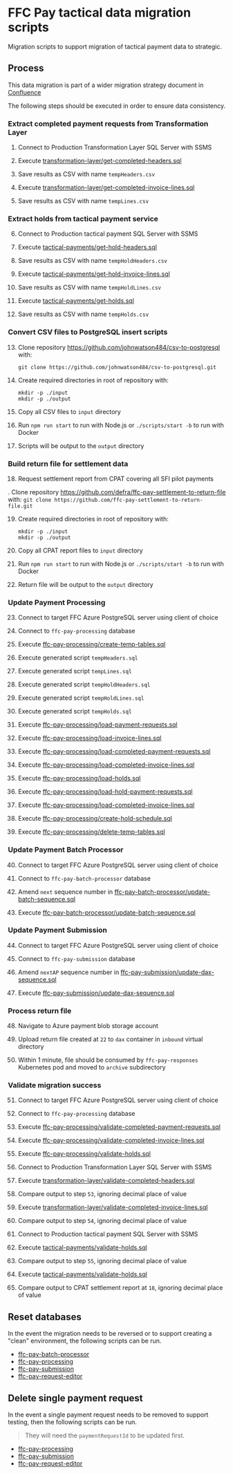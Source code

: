 # FFC Pay tactical data migration scripts
Migration scripts to support migration of tactical payment data to strategic.

## Process
This data migration is part of a wider migration strategy document in [Confluence](https://eaflood.atlassian.net/wiki/spaces/SFI/pages/3825860623/Tactical+to+strategic+payment+service+migration+plan)

The following steps should be executed in order to ensure data consistency.

### Extract completed payment requests from Transformation Layer

1. Connect to Production Transformation Layer SQL Server with SSMS

2. Execute [transformation-layer/get-completed-headers.sql](transformation-layer/get-completed-headers.sql)

3. Save results as CSV with name `tempHeaders.csv`

4. Execute [transformation-layer/get-completed-invoice-lines.sql](transformation-layer/get-completed-invoice-lines.sql)

5. Save results as CSV with name `tempLines.csv`

### Extract holds from tactical payment service

6. Connect to Production tactical payment SQL Server with SSMS

7. Execute [tactical-payments/get-hold-headers.sql](tactical-payments/get-hold-headers.sql)

8. Save results as CSV with name `tempHoldHeaders.csv`

9.  Execute [tactical-payments/get-hold-invoice-lines.sql](tactical-payments/get-hold-invoice-lines.sql)

10. Save results as CSV with name `tempHoldLines.csv`

11. Execute [tactical-payments/get-holds.sql](tactical-payments/get-holds.sql)

12. Save results as CSV with name `tempHolds.csv`

### Convert CSV files to PostgreSQL insert scripts
13. Clone repository https://github.com/johnwatson484/csv-to-postgresql with:
     ```
     git clone https://github.com/johnwatson484/csv-to-postgresql.git
     ```

14. Create required directories in root of repository with:
    ```
    mkdir -p ./input
    mkdir -p ./output
    ```

15. Copy all CSV files to `input` directory

16. Run `npm run start` to run with Node.js or `./scripts/start -b` to run with Docker

17. Scripts will be output to the `output` directory

### Build return file for settlement data

18. Request settlement report from CPAT covering all SFI pilot payments

. Clone repository https://github.com/defra/ffc-pay-settlement-to-return-file with:
     ```
     git clone https://github.com/ffc-pay-settlement-to-return-file.git
     ```

19. Create required directories in root of repository with:
    ```
    mkdir -p ./input
    mkdir -p ./output
    ```

20. Copy all CPAT report files to `input` directory

21. Run `npm run start` to run with Node.js or `./scripts/start -b` to run with Docker
   
22. Return file will be output to the `output` directory

### Update Payment Processing

23. Connect to target FFC Azure PostgreSQL server using client of choice

24. Connect to `ffc-pay-processing` database

25. Execute [ffc-pay-processing/create-temp-tables.sql](ffc-pay-processing/create-temp-tables.sql)

26. Execute generated script `tempHeaders.sql`

27. Execute generated script `tempLines.sql`

28. Execute generated script `tempHoldHeaders.sql`

29. Execute generated script `tempHoldLines.sql`

30. Execute generated script `tempHolds.sql`

31. Execute [ffc-pay-processing/load-payment-requests.sql](ffc-pay-processing/load-payment-requests.sql)

32. Execute [ffc-pay-processing/load-invoice-lines.sql](ffc-pay-processing/load-invoice-lines.sql)

33. Execute [ffc-pay-processing/load-completed-payment-requests.sql](ffc-pay-processing/load-completed-payment-requests.sql)

34. Execute [ffc-pay-processing/load-completed-invoice-lines.sql](ffc-pay-processing/load-completed-invoice-lines.sql)

35. Execute [ffc-pay-processing/load-holds.sql](ffc-pay-processing/load-holds.sql)

36. Execute [ffc-pay-processing/load-hold-payment-requests.sql](ffc-pay-processing/load-hold-payment-requests.sql)

37. Execute [ffc-pay-processing/load-completed-invoice-lines.sql](ffc-pay-processing/load-hold-invoice-lines.sql)

38. Execute [ffc-pay-processing/create-hold-schedule.sql](ffc-pay-processing/create-hold-schedule.sql)

39. Execute [ffc-pay-processing/delete-temp-tables.sql](ffc-pay-processing/delete-temp-tables.sql)

### Update Payment Batch Processor

40. Connect to target FFC Azure PostgreSQL server using client of choice

41. Connect to `ffc-pay-batch-processor` database

42. Amend `next` sequence number in [ffc-pay-batch-processor/update-batch-sequence.sql](ffc-pay-batch-processor/update-batch-sequence.sql)

43. Execute [ffc-pay-batch-processor/update-batch-sequence.sql](ffc-pay-batch-processor/update-batch-sequence.sql)

### Update Payment Submission

44. Connect to target FFC Azure PostgreSQL server using client of choice

45. Connect to `ffc-pay-submission` database

46. Amend `nextAP` sequence number in [ffc-pay-submission/update-dax-sequence.sql](ffc-pay-submission/update-dax-sequence.sql)

47. Execute [ffc-pay-submission/update-dax-sequence.sql](ffc-pay-submission/update-dax-sequence.sql)

### Process return file

48. Navigate to Azure payment blob storage account

49. Upload return file created at `22` to `dax` container in `inbound` virtual directory

50. Within 1 minute, file should be consumed by `ffc-pay-responses` Kubernetes pod and moved to `archive` subdirectory

### Validate migration success

51. Connect to target FFC Azure PostgreSQL server using client of choice

52. Connect to `ffc-pay-processing` database

53. Execute [ffc-pay-processing/validate-completed-payment-requests.sql](ffc-pay-processing/validate-completed-payment-requests.sql)

54. Execute [ffc-pay-processing/validate-completed-invoice-lines.sql](ffc-pay-processing/validate-completed-invoice-lines.sql)

55. Execute [ffc-pay-processing/validate-holds.sql](ffc-pay-processing/validate-holds.sql)

56. Connect to Production Transformation Layer SQL Server with SSMS

57. Execute [transformation-layer/validate-completed-headers.sql](transformation-layer/validate-completed-headers.sql)

58. Compare output to step `53`, ignoring decimal place of value

59. Execute [transformation-layer/validate-completed-invoice-lines.sql](transformation-layer/validate-completed-invoice-lines.sql)

60. Compare output to step `54`, ignoring decimal place of value

61. Connect to Production tactical payment SQL Server with SSMS

62. Execute [tactical-payments/validate-holds.sql](tactical-payments/validate-holds.sql)

63. Compare output to step `55`, ignoring decimal place of value

64. Execute [tactical-payments/validate-holds.sql](ffc-pay-processing/validate-settlement-values.sql)

65. Compare output to CPAT settlement report at `18`, ignoring decimal place of value

## Reset databases

In the event the migration needs to be reversed or to support creating a "clean" environment, the following scripts can be run.

- [ffc-pay-batch-processor](ffc-pay-batch-processor/reset.sql)
- [ffc-pay-processing](ffc-pay-processing/reset.sql)
- [ffc-pay-submission](ffc-pay-submission/reset.sql)
- [ffc-pay-request-editor](ffc-pay-request-editor/reset.sql)

## Delete single payment request

In the event a single payment request needs to be removed to support testing, then the following scripts can be run.

> They will need the `paymentRequestId` to be updated first.

- [ffc-pay-processing](ffc-pay-processing/delete-payment-request.sql)
- [ffc-pay-submission](ffc-pay-submission/delete-payment-request.sql)
- [ffc-pay-request-editor](ffc-pay-request-editor/delete-payment-request.sql)
